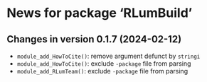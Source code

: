 




<!-- NEWS.md was auto-generated by NEWS.Rmd. Please DO NOT edit by hand!-->

# News for package ‘RLumBuild’

## Changes in version 0.1.7 (2024-02-12)

- `module_add_HowToCite()`: remove argument defunct by `stringi`
- `module_add_HowToCite()`: exclude `-package` file from parsing
- `module_add_RLumTeam()`: exclude `-package` file from parsing
